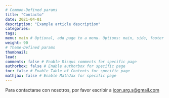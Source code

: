 ```yaml
---
# Common-Defined params
title: "Contacto"
date: 2021-04-01
description: "Example article description"
categories:
tags:
menu: main # Optional, add page to a menu. Options: main, side, footer
weight: 90
# Theme-Defined params
thumbnail: 
lead: 
comments: false # Enable Disqus comments for specific page
authorbox: false # Enable authorbox for specific page
toc: false # Enable Table of Contents for specific page
mathjax: false # Enable MathJax for specific page
---
```


Para contactarse con nosotros, por favor escribir a icon.arg.s@gmail.com 
